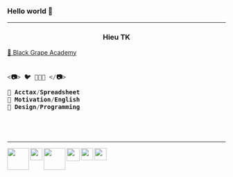### Hello world 👋

---

<h3 align="center">Hieu TK</h3>

<a href="https://sites.google.com/view/hieupgmr202/" target="_blank"> 💜 Black Grape Academy </a>

<h3 align="left">

```js
  
<📷> 🐦 🌾🌾🌾 </📷>
  
💚 Acctax/Spreadsheet
💙 Motivation/English
💜 Design/Programming
  
```
  <br />
  
</h3>

---

<a href="https://sites.google.com/view/hieupgmr202" target="_blank">
<img src="https://lh3.googleusercontent.com/pw/AJFCJaWO_8VLGbVDvnVMBoQ_RX3cpGpYYxvzxNr77EQiGnC-AODTtLglVtZa6Watj7EtkWkmU0i_4nuGqfs5RyBMN1NaJRHlHY7oe6B_OxZroSOHzXSEH3K48dyEuVRosERIaZ9idMKp66TGQztX6f-xSKGp=w961-h961-s-no" align="left" width="50px">
</a>


<a href="https://www.instagram.com/hieupgmr202/" target="_blank">
<img src="https://lh3.googleusercontent.com/fife/APg5EOZRAm08IRA_73E56Oh20UL6Mq8xZMJQsH7hbvsp09ukGJxtmBx49Z4qoi-7jHk5u8K_pZPHUlQu49dk1ccCzafKIQ8rQ68dOWkaV5jTm-GVkZCkkAVw8WGpyjwaSbT9Ji-MWxKtUXZAdSV_fsfk3Co_8ZmKyBWpq19_ObLay9qRBhKKRGLPN1H5uM8leFH04F0oX6QpCPXSktveJOICqo64K9c0E9fGvZfRRdtYBfe8UDsUba4qfRNItKG3XuikPG_DD6nOqvsvaHH5QzX1oQR286QperMTQb278pAGFXk2Ql891lauyJ_7KnTkCO1ef5UJ3ydUKletCwtIO-5i1C7WpRHnbGS78ii1_sdrXyqYtipsn1qLiQnCJosyfQad5pUn7LOchF5hrZ5tclhCtEVBChh0pbv9fdITNcn-Xgd8wD2XiVU4C6XGYFSwNLhrmZQFGdAL7m-FLL8MbVGGiiM1iZmGZOPEYi_pBoIZKht1rU4JrcSUxRiJiSuDPqn3uhDnJ6F1olGnf_qtpx0U6q5WoUKP4kb8Q6IFMLH-GbXanYTbro-dyobALIBAyi2gGpWj_QFa4rwc1j7GpH-Zdr_UTkAfVDwhWO9DeF7T6RdxoJydqkHb95YQZFHeAd7TrsqNb49ZqrvqAqWm-K2TFO8OXCx5oRAPMX2Cn8F1FKT-ahwf4luclFshVA57z79P7bpAVO6DFKwJbVk9gL5GiSTi8Ja70l63oTvvaKSflDKb4Njxg2im58-vcdxvmy87hXGcbsX2ualGKKYFQlr16RI22_MpBax1PgBU5POlIm77f1KBVLfslqoAbZZxbR05Ed4nycBNliAWm0S4SekvpeKrGQ85AVAfGccWOad6s5FW8np2OuufEePKv-3R4x9PmsGjJLIHxyHP9oT_h9pPFOdsnOwSuIlzRAefqBDMmuXEDrKOfrZAwHdzGGrRiTNXdvytwYskP0QgKJ6Ry4PRFTq1be17iGWJ-av7B9T9_lxctJEd1kSxaKR3lypwL6qa1QZFqJcZBzU-rtmGCXhLyDyRIumPpwaQ_EPsjj4ulas_CpYB1o6VVtFzSZU4BHfBAZy7mDATUTKmMwvLHSQwAE-AR5-fDNwvhGPTfQmrzhVLdHoJi43BcZXTH-Pz2iCmGB6lKrPEsqWdCtqP0hOEtwkB0O86tJhvcOWGtiVQphB9fDTyvBTuaCaadXGj0NlQi9R8pC64vF8iJsbTLoUkJaoJRToJuUZH-EU3e9BSGSsJvKY2zNbNvl-ucIldUAvSt62AKu6OpvjnU5dTWj2n3qySVpreWPX3J3b6or-_SQuvJxl5VsKui3NVdqtEW2EtLFQ1Dnu7jLjhS8fiJP5l2eWTc0cpzKOxqWXpyk8oztF7M397RKZbuC_j01tB7EQs-d5Xc2hlqpS309mVIvwCols3FSXAw4xJ2HRf1_j9k7QwArCB_xKXTuxzHwXRn7IcAb3REsFFmgIP-0wxNhsSA-aidRdeWw_tzpupwi22xPiQUn2voE3jX-WcDpAjyx7aauffsJEKtPJpgMPg_Rr3ppTgVm86n6U_=w512-h512-s-no?authuser=0" align="left" width="28px">
</a>

<a href="https://truthsocial.com/@hieupgmr202" target="_blank">
<img src="https://lh3.googleusercontent.com/cJsTHhwavw4GM-5BOAQF_C27F7mSQC-0HnS7i2Gyg_EHf_5oKU9VXL61gAixsdMkGwqs42xh5muCFaMQmiFW_P5IC1Jznnd-IJdWR1apIGT2wcDCRNC77Tg1c1PfNZs7vggNmKebu5rqbWaBqCa7J3SMTqibGoCDt0z5cvidTo2bxnAk668dPLmRHuEm1uyQWQubPzo8CYcV3F4duhk9Y6hukmavV7BB-pI8w4phJ6GV10rE_WWhdWfSqPmz_fk64FM8Np7cElqgpgiy3TvyEtQZTl2m0465M7IC3Rt8Y1lS6Vs9la0fCYymBRGM7r7d4W_jEzO-2NZCq_mAMjl1inivosOqGlhSxz0ZCH1i2PNjQNaRIr4a20XJQsKBL6fnKNfrkDHBHQy4Pv0hlgUBYaVeNBxa8VKpv54S_nz84ppKdrdAv1lq_sK8yxwqyn19hBOJcIJzPfbOxRMKyXGNwDqE1Y2ByzMXc_2w89nhns9brGQKjDOXBSVjoP7zbST-ifSNAvdRJ54r2ujBFC5xBw9cbWHO18Oumb7OKDYDCT-LNIwEYumdMuGzzwaKLKexaBBE5VW1UgbP4BcRat7qWu76AKCY6rXoNF9fXwzbpIig7HLNtUgtQ57vRj2vH4o18Kk3ARrQjfqSYpDgrGj_WlAd_DTqC9yPx6FGHmkTB2uGPEjiTkpWM2tyHMX4pVEXnUKL7Tjvlgl-Rl9itoKD_XDjoXFKGHrGRXZIY1I7CCDxWYTU65-cWeiDEjXDZuSXz2bwOqX8P2UH0A-WRV2Qx_5AUO5WEmEXfGSlyWDcYcAtWyyogS68aXoNW8DS1A1HRi-RxU5r9HwLTP287YMeSis0iHJCgE7d6eoA4dJPaiI9tB4NCjF4L9bSr7Aco1T9en8AJ-OYnHV8wKOO1EAVVJIIcRc31Ju31id4hp2KLtdwwCRB=w365-h364-s-no?authuser=0" align="left" width="50px">
</a>

<a href="https://twitter.com/hieupgmr202" target="_blank">
<img src="https://lh3.googleusercontent.com/fife/APg5EObe2F0MuehGfRzx3oH4fZ9vraP0dh0xkQlFadsOee2mBsl44SwM9BEHfAVFwX-pz_kqlvpEyJ0whhwx8-Y9eKSP6AVLkoiYGES6mjbRwr0FLmRrhF_C1j2neyCLDR0_mvyfzBNLncM0JhtVXHOSMeMskFBrr4mpDfMCJhu_mRbg1-HU7s_V9BvR5aamdw45jbxHt46QbGnNy-9TST4jJlIGy1YKa6A-f4hKio2BO93Gj8JAGPkcMzALlOk-vpI230bF-Adj26Rd2jCK5ATplF5ReQ0S-KaEvrGSsLj3CSkLmBPu0ZI1Jf8B9Lhwy1SyBX4SgwQxh251bSQoInyIes5dEWeZ--FryrZFWjHUFaN9fzCAADk75sfrN68S1zG_nVQUACNQU4QP32bMDNeeTrkIjUegQkXCJIRzvgrn9a3m6vElf2psm4tbdKo2Vvv7nBKKiLeCYLBzKGK1tXIClcb2kPfvf4CMAw1c5ZTOFoLKHf8XqN78hHkYxfsjoPOnzA1Oz9BqI7KV19hI86rJKzcIcMVLLG-_YTr2IQTVqmJy074RVlOm_s6vJcPzNZwKwXAdrrd29yssLycPmPDhm0NeXgUpz_wQmKJdm4A1g9hHDcst20rjUGHBRc0wA_cUYEgh235KI1B4jSnQd00oXU_a-8ZE7UBl-s0-4KL-hIfOKf7GsR8k7UyOwKxmDJLSNMOJ7iQ0dNIejGvF_LFwbKTvVdyqishC2srtPvoiM1QzarDD0GIMnTBOd3vFSwodykjoQ6lrmhoyh8B0RNgMxyOPmhrf3p3X2P07kGnFrWNMq9cmQsTCh1uYIoh8h54exgWJ6s3bLJUhcDT4710fC-9cf3IODsYInQTMzkgJ9VC-8ruqypSuGnozZZWdM46JqwsTUmPTUXp64780R2AVKmr5y8XOZZ1CjSb-coWyxAeBkEy35WXIUhnZNnXBwumyhtJ7ewFHNByRw-IgWNdFDHqEaWIuYm3Q3osGqNAWASQSTnqp7q_2HP3QNDSJhKYNA2Xh9z4T8j9NKQ5WYLYAUuXNZKuQ0Dka89HTkBTQ0SyUDsbXJRxjHhjZYRB6RPhMRm-Hui0AxF2Ok1bBcz_WPuBQPxIykUwKadGe3JQq1uTPDOWR8jF4a18shtpXteHWTUbyxoTiDbCqde9bWgugL0NAlLv7-amuW7h8lvbPtWQ3D8IEGwpg1hngH4bXLUcOnRAS4mQ9U7mTeuc1laEwpXPBiuq8edJ8hh9s0n0ymfjFAwnY-QoNIOTM_82eNJUEn6Al5w3l16XMniDk8t3wavwvaRmUwc1bYsZMURSaNdRCcBwYGGXe1Tx1eT2UwohBJDidxISIi4IFXtI5Wt_IJ3jc9vl23eZdW5DMb6KceRgGmQpZNvnZYH2_nG-yUQh1GUQBuTXvyLaSu-FV0zNZ3mtyilNTBGusbroWvTQ-MMEGz9pEcNzKv2ZYURZaUwKZQyBQrqcf7DhFEnT5pDI3E4FUeQmijJKX8WG0ZiHWdM7DzwxStEQtLd5Ef9ya_T_-sjLXxy-B8FWleWnU6LDHGjvqWozjsjkc=w1024-h842-s-no?authuser=0" align="left" width="30px">
</a>


<a href="https://www.linkedin.com/in/hieupgmr202/" target="_blank">
<img src="https://lh3.googleusercontent.com/fife/APg5EOZbrkBfAMO_aYeLypFS8ukcDr1qKauiRGqmNURrMl1TJdKbpB72KgiudE9sHorcv2HyyobI0k4A2Rne31YliE9LdbnyvIz9eYtFfDdEWU6V12OABCOb1uU5QqEtWPw0oNHw1NfRD-R-vD6bFD0Y_YTJveZ-sHB3e50avJZXIT3ZdP2Uh1UvMYhFU1KeTluZMoNYDQSpMvpWLRIPyBTWH0c8kztzsDz8lhDLUky70WoaBCzdTzuvZIY2RXSeyZa1fGYwa2NBhmr-vPfrJceMVX7OgnhWhnaZozltfyGhPbCmJoC05oLFvx1BmpQCg-Bu2zBCly2zw1zVzn9JFs265dkRoLXTIfOUMk0zoSBXv1jX-CdFyacRT9YOsjFDcAzbqoJMwYshXqJcwXWIYYrFTFx9mD-h-TKtEO74oMAWe26E06j3hHu91gOk3WeB7-a1fIfysbrWo7vSFMDlQcrACg9iO_nK0FXPwKOQzV5U_oGtaCQIXq5BfmkM1XaZ8ju_fV7varCOX2uG1lZ5iLfIYi-1x8HWCaMulTWedGcivykr8jaXio48qU6_dLhVLUhhAGAZTvLblO6WqfkO-fGrazCZhzJSKclQMEkXM82V7R1FACYlJc75EdR31UHNyhuTW1EU-1ilCoZlE3_uEDy0FDBB-hm6rY68mmWe2DCLbG1aHt8KFYvegFgnjAPlaK0suDpCSZmIoGPOTJ2dpyNzTKI86DDkw8WSsGKL4d1e3NJ7Uvj2qa9WDK0WrL9a_mX8OxqWRiZxGJ1mYClJDIryjhf82s9X1u6eho4d4-kDMAvwuFWCrJTGnEDrqASb5M5BJg7CaPr4rFqR231o88lbJuiiDYcN9UAirso3R4__yi2l0aQb77E8m89IewsKaLQrGtIzdH9_t7Olow0L7CeklsXItEvtbkyNz5qU4P9bFpnAtdLI57lHmgWYtjLPEnV59HNaX4b6Yd9SSHu0v7RTV2PuUjgSvpfSy69Hk5N01kxcLyV4z6D1iqbJKrlXu2IYnQamUuolD4nbSblnxicgo0snawfNPTls8uMEmQYH8WMToAy_rgwUacKT-L71xl1NNnUt92lryPixwY9GiUeh2yOJGFZi0y9_yE8LpLWYnfKnypWyW69uE-OwA_Iqh8Fr8ukyEoGjUUrkC-jJ9tWP-x5nSOy-xfvSMzMvXx77QpHOWYZK7--JTLSEI0vGzZfa_YcSiUJ_0qiWZssuuXvn-inLCocZ7njKvtYIW79vr7JVn1S___ECgDpqpEbznjIFFM0fkv8t0eB0ELATIjj4LR5nF9mKEXCwVw3Mb7cm74P_IZwECMcHBVMV41zeI5tCtQAGQLDWptiUixs1D2S9qAR2Cyd0I7T_HaJzgYFGrNKRdmPyfKJLhvaO0qq7cyA55vRbiqrwGVAdnU0GDBSbVZmlnJoF0xGNk1dePBtUASjs3xxkE1hYDHelPMq1dvEIpe8mXWuMjSUeUkbZRsScX-FwkWXn4l3ieC3HWjjx9OJfWld_Qx7S19_sXZJIGED-ZuEDVdqAfsvAEwavztQC7xVydizknd-1=w512-h512-s-no?authuser=0" align="left" width="28px">
</a>


<a href="https://www.facebook.com/groups/blackgrapeacademy" target="_blank">
<img src="https://lh3.googleusercontent.com/fife/APg5EOZgidpIl5rXWVjadQr-Zug9XLf_qdYpmNMzg2QHnw4dDPwyqD7yIsHHNtfO_6wmwZxJ0Rq9LR96byNE6CeHKGABFAQdqj15KmmPm0AHyWCwdUXhBVC3ohv1zHxl_vvxI9PIyH8azfBCA8Y4zMhwu7U3eCTVqIjw1yhj-TBP1QYiDR3OGDOLvrSSqOGM5zj9CfHL4yCOcNLNfef9zcuqvZ1orHH4vn1ib11vYiCCDZfKWshXa5sx4qx90stQyySZjBtd4110mXM2LrVFlaKP-yYHTGga_PfBlnzspUg44H-UWdltzCbwBOM_bZ3cZkUh03ulDaA1aUdpWJKf6Jf5BAbenr_J-eKRdekzYVE2QZ7yeyMYqDKnIHxTZFO862plrOX2TL4TqtANTYxLjcPKaKqyrE0vlYw_aX4-2vn0_IVtMXkwqKkMxRrD-a-f5dYQKSz9DV9serhrPz-7qoS9B12_aYmFXdETCoCbxYwCA7hoIsKQFU2DaCs09Splwrc1coizOGFogfu1-AlBVefA8mYDiyIRsBGYrB41IkycbtCFtM1MATsL8eqa9Go76CgMnTFlqdRXRLyGIb0W38xxKkKhk8eXB8wmn8DNlfrC5e_PBv5X7FINk9tX8--gm4uxSKAAEddnvYR02Wthk0oqytwM-LTiOVIPZmh-2KHYoHklPFieugK-QGf_BQJP3DywNZ4O6F8f2p9bPTl-_xGvvCkhkQNJ4TUrbp8miqn7xJV3cSbD8ndZdzm4_Sxd5t8HNc3wMh5Rur_jspl40s1x23tUFyezOcOlqY_nt2DIDsOLj9R8JZJfOVJ8dNtS7EwnJvgO3t0Z_eZQW0FaG6iPBdOBEuswYBbecD-FRwNiTMGpJ9P5NynOxaqxqbOb16oJN5Bj2_ZV2rk1NcOp9JbQ7HfLhidLu6z9UqbpGSXQqBVro_MQGeq4tEXiqGwr8-T-9kYGo9bxRUi1AiXrQzC_09N_E0bu10SDD4ZQ7Z2z13ZzOvT8Rcl1T3gJoRujwoRP4kJzS9lMAXkArVqwB35HcgmsZff-fJVkOo765XgLB49S6sBHqc372ffT7jQn9mDBXd0va-zeGBf0mzbcZ4gnk_0xkmLwKpT6-JBjcvsQdiohbPCsIxLRvjH-37hCVgCOj_NghO9J7cn6cEmNU8rjm3h3kxkN3iRCfIueykrHNGMlV8izAIwotv_4R9LHVt4_64eOjvO73ZGMrIkZNPM8cHckw9OfsApvTfLyCuyzXK7pHRZWhvTN3blf0kv-LIM9ovaN_0s8xZwimAGWogFkVV68NLuKx3qphdlR9Aq5cyIbC4KgyRHntJ3iYtZBt5UzGyTERs8ao-OyvkRwby9dS0Q20hhznF5f92j4ir6u_W1wAyIWwv-f7kAW-8ClONcq3e0RmgM-uSjNfVDo1kUK9wKos6LCXe68GPyjfoBx4g8WoDju5JrYokpbZ2NS7Cxj1utQUA4SyvdkpxOOEiRQ7hLQYgu9ujlT87tMBnbADIbdgwhuox2Bt9FQJ34nLlv9ca-3CHC628iovzXLdD68FULtiCluE_cZ=w904-h904-s-no?authuser=0" align="left" width="28px">
</a>


